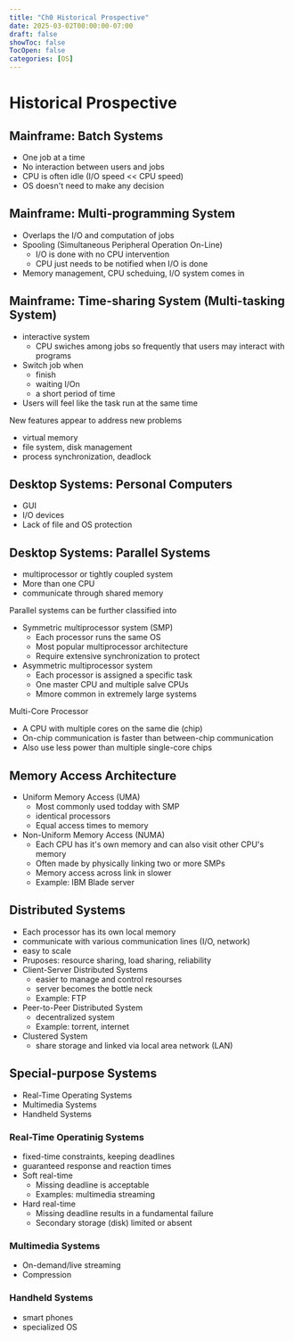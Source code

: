 ```yaml
---
title: "Ch0 Historical Prospective"
date: 2025-03-02T00:00:00-07:00
draft: false
showToc: false
TocOpen: false
categories: [OS]
---
```


# Historical Prospective

## Mainframe: Batch Systems
  - One job at a time
  - No interaction between users and jobs
  - CPU is often idle (I/O speed << CPU speed)
  - OS doesn't need to make any decision

## Mainframe: Multi-programming System
  - Overlaps the I/O and computation of jobs
  - Spooling (Simultaneous Peripheral Operation On-Line)
    - I/O is done with no CPU intervention
    - CPU just needs to be notified when I/O is done
  - Memory management, CPU scheduing, I/O system comes in

## Mainframe: Time-sharing System (Multi-tasking System)
  - interactive system
    - CPU swiches among jobs so frequently that users may interact with programs
  - Switch job when
    - finish
    - waiting I/On
    - a short period of time
  - Users will feel like the task run at the same time

  New features appear to address new problems
  - virtual memory
  - file system, disk management
  - process synchronization, deadlock

## Desktop Systems: Personal Computers
  - GUI
  - I/O devices
  - Lack of file and OS protection

## Desktop Systems: Parallel Systems
  - multiprocessor or tightly coupled system
  - More than one CPU
  - communicate through shared memory

Parallel systems can be further classified into
- Symmetric multiprocessor system (SMP)
    - Each processor runs the same OS
    - Most popular multiprocessor architecture
    - Require extensive synchronization to protect
- Asymmetric multiprocessor system
    - Each processor is assigned a specific task
    - One master CPU and multiple salve CPUs
    - Mmore common in extremely large systems

Multi-Core Processor
- A CPU with multiple cores on the same die (chip) 
- On-chip communication is faster than between-chip communication
- Also use less power than multiple single-core chips

## Memory Access Architecture
- Uniform Memory Access (UMA)
  - Most commonly used todday with SMP
  - identical processors
  - Equal access times to memory
- Non-Uniform Memory Access (NUMA)
  - Each CPU has it's own memory and can also visit other CPU's memory
  - Often made by physically linking two or more SMPs
  - Memory access across link in slower
  - Example: IBM Blade server

## Distributed Systems
  - Each processor has its own local memory
  - communicate with various communication lines (I/O, network)
  - easy to scale
  - Pruposes: resource sharing, load sharing, reliability
  - Client-Server Distributed Systems
    - easier to manage and control resourses
    - server becomes the bottle neck
    - Example: FTP
  - Peer-to-Peer Distributed System
    - decentralized system
    - Example: torrent, internet
  - Clustered System
    - share storage and linked via local area network (LAN)

## Special-purpose Systems
- Real-Time Operating Systems
- Multimedia Systems
- Handheld Systems

### Real-Time Operatinig Systems
- fixed-time constraints, keeping deadlines
- guaranteed response and reaction times
- Soft real-time
  - Missing deadline is acceptable
  - Examples: multimedia streaming
- Hard real-time
  - Missing deadline results in a fundamental failure
  - Secondary storage (disk) limited or absent

### Multimedia Systems
- On-demand/live streaming
- Compression

### Handheld Systems
- smart phones
- specialized OS